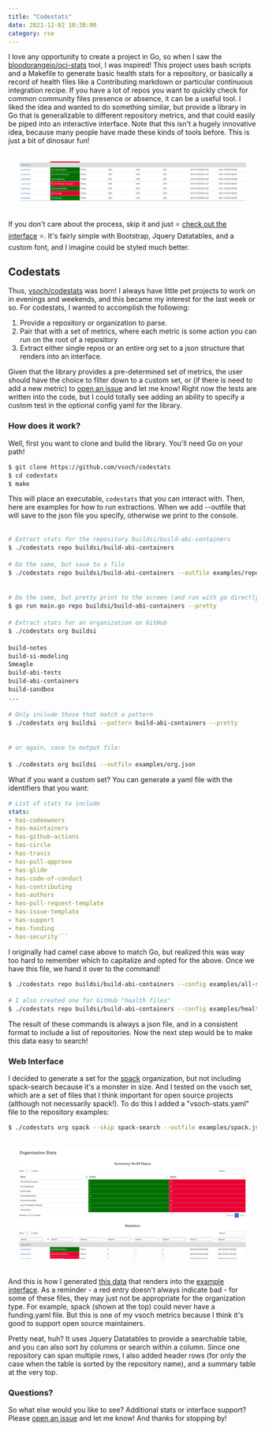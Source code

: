 ```yaml
---
title: "Codestats"
date: 2021-12-02 10:30:00
category: rse
---
```


I love any opportunity to create a project in Go, so when I saw the <a href="https://github.com/bloodorangeio/oci-stats" target="_blank">bloodorangeio/oci-stats</a> tool, I was inspired! This project uses bash scripts and a Makefile to generate basic health stats for a repository, or basically a record of health files like a Contributing markdown or particular continuous integration recipe. If you have a lot of repos you want to quickly check for common community files presence or absence, it can be a useful tool. I liked the idea and wanted to do something similar,
but provide a library in Go that is generalizable to different repository metrics, and that could easily be piped into an interactive interface.
Note that this isn't a hugely innovative idea, because many people have made these kinds of tools before. This is just a bit of dinosaur fun!

<div style="padding:20px">
  <img src="https://raw.githubusercontent.com/vsoch/codestats/main/docs/codestats-entry.png">
</div>

If you don't care about the process, skip it and just ⭐️ <a href="https://vsoch.github.io/codestats/" target="_blank">check out the interface</a> ⭐️.
It's fairly simple with Bootstrap, Jquery Datatables, and a custom font, and I imagine could be styled much better.

## Codestats

Thus, <a href="https://github.com/vsoch/codestats" target="_blank">vsoch/codestats</a> was born! I always have little pet projects to work
on in evenings and weekends, and this became my interest for the last week or so. For codestats, I wanted to accomplish the following:

<ol class="custom-counter">
  <li>Provide a repository or organization to parse.</li>
  <li>Pair that with a set of metrics, where each metric is some action you can run on the root of a repository</li>
  <li>Extract either single repos or an entire org set to a json structure that renders into an interface.</li>
</ol>

Given that the library provides a pre-determined set of metrics, the user should have the choice to filter down to a custom set, or
(if there is need to add a new metric) to <a href="https://github.com/vsoch/codestats/issues" target="_blank">open an issue</a> and let me know!
Right now the tests are written into the code, but I could totally see adding an ability to specify a custom test in the optional config yaml
for the library.

### How does it work?

Well, first you want to clone and build the library. You'll need Go on your path!

```bash
$ git clone https://github.com/vsoch/codestats
$ cd codestats
$ make
```

This will place an executable, `codestats` that you can interact with. Then, here are examples
for how to run extractions. When we add --outfile that will save to the json file you specify, otherwise
we print to the console.

```bash

# Extract stats for the repository buildsi/build-abi-containers
$ ./codestats repo buildsi/build-abi-containers

# Do the same, but save to a file
$ ./codestats repo buildsi/build-abi-containers --outfile examples/repo.json


# Do the same, but pretty print to the screen (and run with go directly)
$ go run main.go repo buildsi/build-abi-containers --pretty

# Extract stats for an organization on GitHub
$ ./codestats org buildsi

build-notes
build-si-modeling
Smeagle
build-abi-tests
build-abi-containers
build-sandbox
...

# Only include those that match a pattern
$ ./codestats org buildsi --pattern build-abi-containers --pretty


# or again, save to output file:

$ ./codestats org buildsi --outfile examples/org.json
```

What if you want a custom set? You can generate a yaml file with the identifiers
that you want:

```yaml
# List of stats to include
stats:
- has-codeowners
- has-maintainers
- has-github-actions
- has-circle
- has-travis
- has-pull-approve
- has-glide
- has-code-of-conduct
- has-contributing
- has-authors
- has-pull-request-template
- has-issue-template
- has-support
- has-funding
- has-security```
```

I originally had camel case above to match Go, but realized this was way too hard to remember which to capitalize
and opted for the above. Once we have this file, we hand it over to the command!

```bash
$ ./codestats repo buildsi/build-abi-containers --config examples/all-stats.yaml 

# I also created one for GitHub "health files"
$ ./codestats repo buildsi/build-abi-containers --config examples/health-stats.yaml
```

The result of these commands is always a json file, and in a consistent format to include
a list of repositories. Now the next step would be to make this data easy to search!


### Web Interface

I decided to generate a set for the <a href="https://github.com/spack" target="_blank">spack</a> organization, but not including
spack-search because it's a monster in size. And I tested on the vsoch set, which are a set of files that I think important
for open source projects (although not necessarily spack!). To do this I added a "vsoch-stats.yaml" file to the repository examples:

```bash
$ ./codestats org spack --skip spack-search --outfile examples/spack.json --config examples/vsoch-stats.yaml 
```

<div style="padding:20px">
  <img src="https://raw.githubusercontent.com/vsoch/codestats/main/docs/codestats.png">
</div>

And this is how I generated <a href="https://github.com/vsoch/codestats/blob/main/docs/data.json" target="_blank">this data</a> that renders into the <a href="https://vsoch.github.io/codestats" target="_blank">example interface</a>. As a reminder - a red entry doesn't always indicate bad - for some of these files, they may just not be appropriate for the organization type. For example, spack (shown at the top) could never have a funding.yaml file. But this is one of my vsoch metrics because I think it's good to support
open source maintainers.  

Pretty neat, huh? It uses Jquery Datatables to provide a searchable table, and you can also sort by columns or search within a column.
Since one repository can span multiple rows, I also added header rows (for only the case when the table is sorted by the repository name),
and a summary table at the very top.

### Questions?

So what else would you like to see? Additional stats or interface support? Please <a href="https://github.com/vsoch/codestats/issues" target="_blank">open an issue</a> and let me know! And thanks for stopping by!
